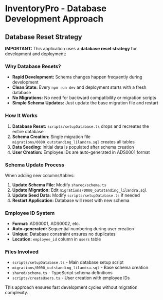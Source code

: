 # InventoryPro - Database Development Approach

## Database Reset Strategy

**IMPORTANT:** This application uses a **database reset strategy** for development and deployment:

### Why Database Resets?
- **Rapid Development:** Schema changes happen frequently during development
- **Clean State:** Every `npm run dev` and deployment starts with a fresh database
- **No Migrations:** No need for backward compatibility or migration scripts
- **Simple Schema Updates:** Just update the base migration file and restart

### How It Works
1. **Database Reset:** `scripts/setupDatabase.ts` drops and recreates the entire database
2. **Schema Creation:** Single migration file `migrations/0000_outstanding_lilandra.sql` creates all tables
3. **Data Seeding:** Initial data is populated after schema creation
4. **User Creation:** Employee IDs are auto-generated in ADS0001 format

### Schema Update Process
When adding new columns/tables:

1. **Update Schema File:** Modify `shared/schema.ts`
2. **Update Migration:** Edit `migrations/0000_outstanding_lilandra.sql`
3. **Update Seed Data:** Modify `scripts/setupDatabase.ts` if needed
4. **Restart Application:** Database will reset with new schema

### Employee ID System
- **Format:** ADS0001, ADS0002, etc.
- **Auto-generated:** Sequential numbering during user creation
- **Unique:** Database constraint ensures no duplicates
- **Location:** `employee_id` column in `users` table

### Files Involved
- `scripts/setupDatabase.ts` - Main database setup script
- `migrations/0000_outstanding_lilandra.sql` - Base schema creation
- `shared/schema.ts` - TypeScript schema definitions
- `scripts/createUsers.ts` - User creation with employee IDs

This approach ensures fast development cycles without migration complexity.
